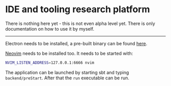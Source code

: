 # IDE and tooling research platform

There is nothing here yet - this is not even alpha level yet. There is only documentation on how to use it by myself.

---

Electron needs to be installed, a pre-built binary can be found [here](https://github.com/atom/electron/releases).

[Neovim](https://github.com/neovim/neovim) needs to be installed too. It needs to be started with:

```bash
NVIM_LISTEN_ADDRESS=127.0.0.1:6666 nvim
```

The application can be launched by starting sbt and typing `backend/preStart`. After that the `run` executable can be run.

